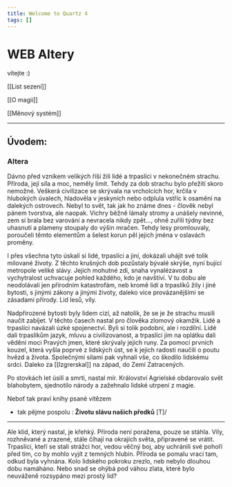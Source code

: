 ```yaml
---
title: Welcome to Quartz 4
tags: []
---
```

# WEB Altery

vítejte :)

[[List sezení]]

[[O magii]]

[[Měnový systém]]


---

## Úvodem:

### Altera
Dávno před vznikem velikých říší žili lidé a trpaslíci v nekonečném strachu. Příroda, její síla a moc, neměly limit. Tehdy za dob strachu bylo přežití skoro nemožné. Veškerá civilizace se skrývala na vrcholcích hor, krčila v hlubokých úvalech, hladověla v jeskyních nebo odplula vstříc k osamění na dalekých ostrovech. Nebyl to svět, tak jak ho známe dnes - člověk nebyl pánem tvorstva, ale naopak. Vichry běžně lámaly stromy a unášely nevinné, zem si brala bez varování a nevracela nikdy zpět..., ohně zuřili týdny bez uhasnutí a plameny stoupaly do výšin mračen. Tehdy lesy promlouvaly, poroučeli těmto elementům a šelest korun pěl jejich jména v oslavách proměny.

I přes všechna tyto úskalí si lidé, trpaslíci a jiní, dokázali uhájit své tolik milované životy. Z těchto krušných dob pozůstaly bývalé skrýše, nyní bující metropole veliké slávy. Jejich mohutné zdi, snaha vynalézavost a vychytralost uchvacuje pohled každého, kdo je navštíví. V tu dobu ale neodolávali jen přírodním katastrofám, neb kromě lidí a trpaslíků žily i jiné bytosti, s jinými zákony a jinými životy, daleko více provázanějšími se zásadami přírody. Lid lesů, víly.

Nadpřirozené bytosti byly lidem cizí, až natolik, že se je že strachu musili naučit zabíjet. V těchto časech nastal pro člověka zlomový okamžik. Lidé a trpaslíci navázali úzké spojenectví. Byli si tolik podobní, ale i rozdílní. Lidé dali trpaslíkům jazyk, mluvu a civilizovanost, a trpaslíci jim na oplátku dali vědění moci Pravých jmen, které skrývaly jejich runy. Za pomocí prvních kouzel, která vyšla poprvé z lidských úst, se k jejich radosti naučili o poutu hvězd a života. Společnými silami pak vyhnali vše, co škodilo lidskému srdci. Daleko za [[Izgrerskal]] na západ, do Zemí Zatracených.

Po stovkách let úsilí a smrti, nastal mír. Království Agrielské obdarovalo svět blahobytem, sjednotilo národy a zažehnalo lidské utrpení z magie. 

Neboť tak praví knihy psané vítězem 
- tak pějme pospolu : **Životu slávu našich předků**  \[T]/

---

Ale klid, který nastal, je křehký. Příroda není poražena, pouze se stáhla. Víly, rozhněvané a zrazené, stále číhají na okrajích světa, připravené se vrátit. Trpaslíci, kteří se stali strážci hor, vedou věčný boj, aby uchránili své pohoří před tím, co by mohlo vyjít z temných hlubin. Příroda se pomalu vrací tam, odkud byla vyhnána. Kolo lidského pokroku zrezlo, neb nebylo dlouhou dobu namáháno. Nebo snad se ohýbá pod váhou zlata, které bylo neuváženě rozsypáno mezi prostý lid?